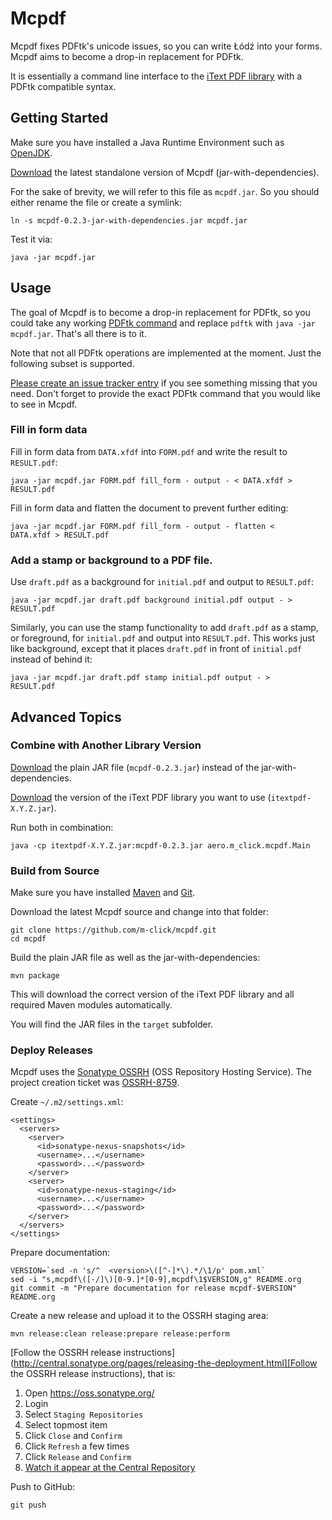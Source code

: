 # Mcpdf

Mcpdf fixes PDFtk's unicode issues, so you can write Łódź into your
forms. Mcpdf aims to become a drop-in replacement for PDFtk.

It is essentially a command line interface to the [iText PDF library](http://itextpdf.com/product/itext) with a PDFtk compatible syntax.

## Getting Started

Make sure you have installed a Java Runtime Environment such as
[OpenJDK](http://openjdk.java.net/).

[Download](https://oss.sonatype.org/content/repositories/releases/aero/m-click/mcpdf/0.2.3/mcpdf-0.2.3-jar-with-dependencies.jar) the latest
standalone version of Mcpdf (jar-with-dependencies).

For the sake of brevity, we will refer to this file as `mcpdf.jar`. So
you should either rename the file or create a symlink:

    ln -s mcpdf-0.2.3-jar-with-dependencies.jar mcpdf.jar

Test it via:

    java -jar mcpdf.jar

## Usage

The goal of Mcpdf is to become a drop-in replacement for PDFtk, so you
could take any working [PDFtk command](http://www.pdflabs.com/docs/pdftk-man-page/) and replace `pdftk` with `java -jar mcpdf.jar`. That's all there is to it.

Note that not all PDFtk operations are implemented at the moment. Just
the following subset is supported.

[Please create an issue tracker entry](https://github.com/m-click/mcpdf/issues) if you see something missing that you need. Don't forget
to provide the exact PDFtk command that you would like to see in Mcpdf.

### Fill in form data

Fill in form data from `DATA.xfdf` into `FORM.pdf` and write the result to `RESULT.pdf`:

    java -jar mcpdf.jar FORM.pdf fill_form - output - < DATA.xfdf >
    RESULT.pdf

Fill in form data and flatten the document to prevent further editing:

    java -jar mcpdf.jar FORM.pdf fill_form - output - flatten <
    DATA.xfdf > RESULT.pdf

### Add a stamp or background to a PDF file.

Use `draft.pdf` as a background for `initial.pdf` and output to
`RESULT.pdf`:

    java -jar mcpdf.jar draft.pdf background initial.pdf output - >
    RESULT.pdf

Similarly, you can use the stamp functionality to add `draft.pdf` as a
stamp, or foreground, for `initial.pdf` and output into `RESULT.pdf`.
This works just like background, except that it places `draft.pdf` in
front of `initial.pdf` instead of behind it:

    java -jar mcpdf.jar draft.pdf stamp initial.pdf output - >
    RESULT.pdf 
	
## Advanced Topics

### Combine with Another Library Version

[Download](https://oss.sonatype.org/content/repositories/releases/aero/m-click/mcpdf/0.2.3/mcpdf-0.2.3.jar) the plain JAR file
(`mcpdf-0.2.3.jar`) instead of the jar-with-dependencies.

[Download](https://search.maven.org/#search|gav|1|g%3A%22com.itextpdf%22%20AND%20a%3A%22itextpdf%22) the version of the iText PDF library
you want to use (`itextpdf-X.Y.Z.jar`).

Run both in combination:

    java -cp itextpdf-X.Y.Z.jar:mcpdf-0.2.3.jar aero.m_click.mcpdf.Main

### Build from Source

Make sure you have installed [Maven](https://maven.apache.org/) and [Git](http://git-scm.com/).

Download the latest Mcpdf source and change into that folder:

    git clone https://github.com/m-click/mcpdf.git
    cd mcpdf

Build the plain JAR file as well as the jar-with-dependencies:

    mvn package

This will download the correct version of the iText PDF library and all required Maven modules automatically.

You will find the JAR files in the `target` subfolder.

### Deploy Releases

Mcpdf uses the [Sonatype OSSRH](https://docs.sonatype.org/display/Repository/Sonatype%2BOSS%2BMaven%2BRepository%2BUsage%2BGuide) (OSS
Repository Hosting Service). The project creation ticket was
[OSSRH-8759](https://issues.sonatype.org/browse/OSSRH-8759).

Create `~/.m2/settings.xml`:

    <settings>
      <servers>
        <server>
          <id>sonatype-nexus-snapshots</id>
          <username>...</username>
          <password>...</password>
        </server>
        <server>
          <id>sonatype-nexus-staging</id>
          <username>...</username>
          <password>...</password>
        </server>
      </servers>
    </settings>

Prepare documentation:

    VERSION=`sed -n 's/^  <version>\([^-]*\).*/\1/p' pom.xml`
    sed -i "s,mcpdf\([-/]\)[0-9.]*[0-9],mcpdf\1$VERSION,g" README.org
    git commit -m "Prepare documentation for release mcpdf-$VERSION"
    README.org

Create a new release and upload it to the OSSRH staging area:

    mvn release:clean release:prepare release:perform

[Follow the OSSRH release instructions](http://central.sonatype.org/pages/releasing-the-deployment.html][Follow the OSSRH release
instructions), that is:

1. Open https://oss.sonatype.org/
2. Login
3. Select `Staging Repositories`
4. Select topmost item
5. Click `Close` and `Confirm`
6. Click `Refresh` a few times
7. Click `Release` and `Confirm`
8. [Watch it appear at the Central Repository](https://search.maven.org/#search|gav|1|g%3A%22aero.m-click%22%20AND%20a%3A%22mcpdf%22)

Push to GitHub:

    git push
